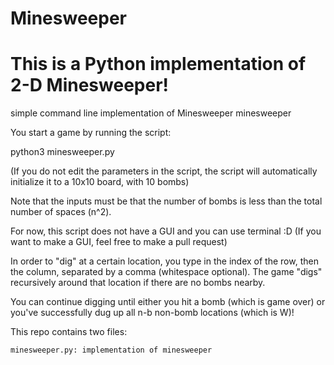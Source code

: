 # Minesweeper

# This is a Python implementation of 2-D Minesweeper!

simple command line implementation of Minesweeper
minesweeper

You start a game by running the script:

python3 minesweeper.py

(If you do not edit the parameters in the script, the script will automatically initialize it to a 10x10 board, with 10 bombs)

Note that the inputs must be that the number of bombs is less than the total number of spaces (n^2).

For now, this script does not have a GUI and you can use terminal :D (If you want to make a GUI, feel free to make a pull request)

In order to "dig" at a certain location, you type in the index of the row, then the column, separated by a comma (whitespace optional). The game "digs" recursively around that location if there are no bombs nearby.

You can continue digging until either you hit a bomb (which is game over) or you've successfully dug up all n-b non-bomb locations (which is W)!

This repo contains two files:

    minesweeper.py: implementation of minesweeper
